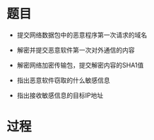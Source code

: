 # 题目
- 提交网络数据包中的恶意程序第一次请求的域名

- 解密并提交恶意软件第一次对外通信的内容

- 解密网络加密传输包，提交解密内容的SHA1值

- 指出恶意软件窃取的什么敏感信息

- 指出接收敏感信息的目标IP地址

# 过程

